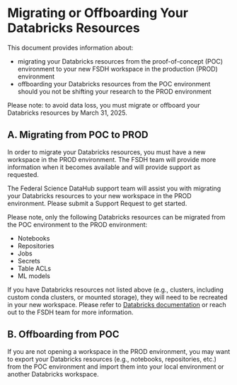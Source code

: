 # Migrating or Offboarding Your Databricks Resources

This document provides information about:

* migrating your Databricks resources from the proof-of-concept (POC) environment to your new FSDH workspace in the production (PROD) environment
* offboarding your Databricks resources from the POC environment should you not be shifting your research to the PROD environment

Please note: to avoid data loss, you must migrate or offboard your Databricks resources by March 31, 2025.

## A. Migrating from POC to PROD

In order to migrate your Databricks resources, you must have a new workspace in the PROD environment. The FSDH team will provide more information when it becomes available and will provide support as requested.

The Federal Science DataHub support team will assist you with migrating your Databricks resources to your new workspace in the PROD environment. Please submit a Support Request to get started.

Please note, only the following Databricks resources can be migrated from the POC environment to the PROD environment: 

* Notebooks
* Repositories
* Jobs
* Secrets
* Table ACLs
* ML models

If you have Databricks resources not listed above (e.g., clusters, including custom conda clusters, or mounted storage), they will need to be recreated in your new workspace. Please refer to [Databricks documentation](https://github.com/databrickslabs/migrate) or reach out to the FSDH team for more information.

## B. Offboarding from POC

If you are not opening a workspace in the PROD environment, you may want to export your Databricks resources (e.g., notebooks, repositories, etc.) from the POC environment and import them into your local environment or another Databricks workspace.

